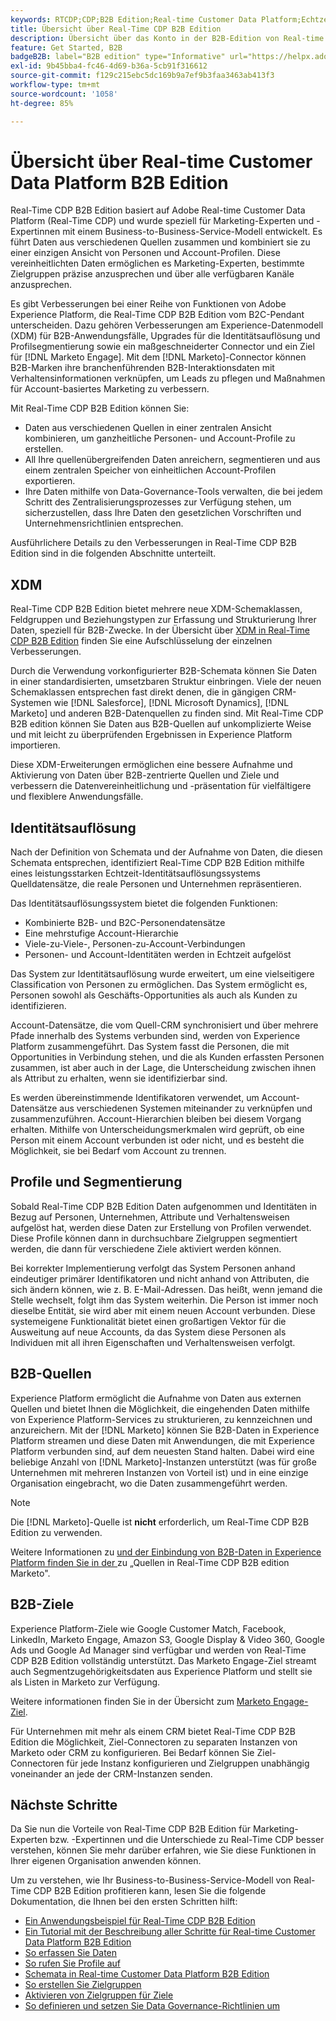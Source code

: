 ```yaml
---
keywords: RTCDP;CDP;B2B Edition;Real-time Customer Data Platform;Echtzeit-Kundendatenplattform;Real-Time CDP;b2b;cdp;Kunden-KI
title: Übersicht über Real-Time CDP B2B Edition
description: Übersicht über das Konto in der B2B-Edition von Real-time Customer Data Platform
feature: Get Started, B2B
badgeB2B: label="B2B edition" type="Informative" url="https://helpx.adobe.com/de/legal/product-descriptions/real-time-customer-data-platform-b2b-edition-prime-and-ultimate-packages.html newtab=true"
exl-id: 9b45bba4-fc46-4d69-b36a-5cb91f316612
source-git-commit: f129c215ebc5dc169b9a7ef9b3faa3463ab413f3
workflow-type: tm+mt
source-wordcount: '1058'
ht-degree: 85%

---
```


# Übersicht über Real-time Customer Data Platform B2B Edition

Real-Time CDP B2B Edition basiert auf Adobe Real-time Customer Data Platform (Real-Time CDP) und wurde speziell für Marketing-Experten und -Expertinnen mit einem Business-to-Business-Service-Modell entwickelt. Es führt Daten aus verschiedenen Quellen zusammen und kombiniert sie zu einer einzigen Ansicht von Personen und Account-Profilen. Diese vereinheitlichten Daten ermöglichen es Marketing-Experten, bestimmte Zielgruppen präzise anzusprechen und über alle verfügbaren Kanäle anzusprechen.

Es gibt Verbesserungen bei einer Reihe von Funktionen von Adobe Experience Platform, die Real-Time CDP B2B Edition vom B2C-Pendant unterscheiden. Dazu gehören Verbesserungen am Experience-Datenmodell (XDM) für B2B-Anwendungsfälle, Upgrades für die Identitätsauflösung und Profilsegmentierung sowie ein maßgeschneiderter Connector und ein Ziel für [!DNL Marketo Engage]. Mit dem [!DNL Marketo]-Connector können B2B-Marken ihre branchenführenden B2B-Interaktionsdaten mit Verhaltensinformationen verknüpfen, um Leads zu pflegen und Maßnahmen für Account-basiertes Marketing zu verbessern.

Mit Real-Time CDP B2B Edition können Sie:

* Daten aus verschiedenen Quellen in einer zentralen Ansicht kombinieren, um ganzheitliche Personen- und Account-Profile zu erstellen.
* All Ihre quellenübergreifenden Daten anreichern, segmentieren und aus einem zentralen Speicher von einheitlichen Account-Profilen exportieren.
* Ihre Daten mithilfe von Data-Governance-Tools verwalten, die bei jedem Schritt des Zentralisierungsprozesses zur Verfügung stehen, um sicherzustellen, dass Ihre Daten den gesetzlichen Vorschriften und Unternehmensrichtlinien entsprechen.

Ausführlichere Details zu den Verbesserungen in Real-Time CDP B2B Edition sind in die folgenden Abschnitte unterteilt.

## XDM

Real-Time CDP B2B Edition bietet mehrere neue XDM-Schemaklassen, Feldgruppen und Beziehungstypen zur Erfassung und Strukturierung Ihrer Daten, speziell für B2B-Zwecke. In der Übersicht über [XDM in Real-Time CDP B2B Edition](./schemas/b2b.md) finden Sie eine Aufschlüsselung der einzelnen Verbesserungen.

Durch die Verwendung vorkonfigurierter B2B-Schemata können Sie Daten in einer standardisierten, umsetzbaren Struktur einbringen. Viele der neuen Schemaklassen entsprechen fast direkt denen, die in gängigen CRM-Systemen wie [!DNL Salesforce], [!DNL Microsoft Dynamics], [!DNL Marketo] und anderen B2B-Datenquellen zu finden sind. Mit Real-Time CDP B2B edition können Sie Daten aus B2B-Quellen auf unkomplizierte Weise und mit leicht zu überprüfenden Ergebnissen in Experience Platform importieren.

Diese XDM-Erweiterungen ermöglichen eine bessere Aufnahme und Aktivierung von Daten über B2B-zentrierte Quellen und Ziele und verbessern die Datenvereinheitlichung und -präsentation für vielfältigere und flexiblere Anwendungsfälle.

## Identitätsauflösung

Nach der Definition von Schemata und der Aufnahme von Daten, die diesen Schemata entsprechen, identifiziert Real-Time CDP B2B Edition mithilfe eines leistungsstarken Echtzeit-Identitätsauflösungssystems Quelldatensätze, die reale Personen und Unternehmen repräsentieren.

Das Identitätsauflösungssystem bietet die folgenden Funktionen:

* Kombinierte B2B- und B2C-Personendatensätze
* Eine mehrstufige Account-Hierarchie
* Viele-zu-Viele-, Personen-zu-Account-Verbindungen
* Personen- und Account-Identitäten werden in Echtzeit aufgelöst

Das System zur Identitätsauflösung wurde erweitert, um eine vielseitigere Classification von Personen zu ermöglichen. Das System ermöglicht es, Personen sowohl als Geschäfts-Opportunities als auch als Kunden zu identifizieren.

Account-Datensätze, die vom Quell-CRM synchronisiert und über mehrere Pfade innerhalb des Systems verbunden sind, werden von Experience Platform zusammengeführt. Das System fasst die Personen, die mit Opportunities in Verbindung stehen, und die als Kunden erfassten Personen zusammen, ist aber auch in der Lage, die Unterscheidung zwischen ihnen als Attribut zu erhalten, wenn sie identifizierbar sind.

Es werden übereinstimmende Identifikatoren verwendet, um Account-Datensätze aus verschiedenen Systemen miteinander zu verknüpfen und zusammenzuführen. Account-Hierarchien bleiben bei diesem Vorgang erhalten. Mithilfe von Unterscheidungsmerkmalen wird geprüft, ob eine Person mit einem Account verbunden ist oder nicht, und es besteht die Möglichkeit, sie bei Bedarf vom Account zu trennen.

## Profile und Segmentierung

Sobald Real-Time CDP B2B Edition Daten aufgenommen und Identitäten in Bezug auf Personen, Unternehmen, Attribute und Verhaltensweisen aufgelöst hat, werden diese Daten zur Erstellung von Profilen verwendet. Diese Profile können dann in durchsuchbare Zielgruppen segmentiert werden, die dann für verschiedene Ziele aktiviert werden können.

Bei korrekter Implementierung verfolgt das System Personen anhand eindeutiger primärer Identifikatoren und nicht anhand von Attributen, die sich ändern können, wie z. B. E-Mail-Adressen. Das heißt, wenn jemand die Stelle wechselt, folgt ihm das System weiterhin. Die Person ist immer noch dieselbe Entität, sie wird aber mit einem neuen Account verbunden. Diese systemeigene Funktionalität bietet einen großartigen Vektor für die Ausweitung auf neue Accounts, da das System diese Personen als Individuen mit all ihren Eigenschaften und Verhaltensweisen verfolgt.

## B2B-Quellen

Experience Platform ermöglicht die Aufnahme von Daten aus externen Quellen und bietet Ihnen die Möglichkeit, die eingehenden Daten mithilfe von Experience Platform-Services zu strukturieren, zu kennzeichnen und anzureichern. Mit der [!DNL Marketo] können Sie B2B-Daten in Experience Platform streamen und diese Daten mit Anwendungen, die mit Experience Platform verbunden sind, auf dem neuesten Stand halten. Dabei wird eine beliebige Anzahl von [!DNL Marketo]-Instanzen unterstützt (was für große Unternehmen mit mehreren Instanzen von Vorteil ist) und in eine einzige Organisation eingebracht, wo die Daten zusammengeführt werden.

>[!NOTE]
>
>Die [!DNL Marketo]-Quelle ist **nicht** erforderlich, um Real-Time CDP B2B Edition zu verwenden.

Weitere Informationen zu [ und der Einbindung von B2B-Daten in Experience Platform finden Sie in der ](./sources/b2b.md) zu „Quellen in Real-Time CDP B2B edition Marketo&quot;.

## B2B-Ziele

Experience Platform-Ziele wie Google Customer Match, Facebook, LinkedIn, Marketo Engage, Amazon S3, Google Display &amp; Video 360, Google Ads und Google Ad Manager sind verfügbar und werden von Real-Time CDP B2B Edition vollständig unterstützt. Das Marketo Engage-Ziel streamt auch Segmentzugehörigkeitsdaten aus Experience Platform und stellt sie als Listen in Marketo zur Verfügung.

Weitere informationen finden Sie in der Übersicht zum [Marketo Engage-Ziel](../destinations/catalog/adobe/marketo-engage.md).

Für Unternehmen mit mehr als einem CRM bietet Real-Time CDP B2B Edition die Möglichkeit, Ziel-Connectoren zu separaten Instanzen von Marketo oder CRM zu konfigurieren. Bei Bedarf können Sie Ziel-Connectoren für jede Instanz konfigurieren und Zielgruppen unabhängig voneinander an jede der CRM-Instanzen senden.

## Nächste Schritte

Da Sie nun die Vorteile von Real-Time CDP B2B Edition für Marketing-Experten bzw. -Expertinnen und die Unterschiede zu Real-Time CDP besser verstehen, können Sie mehr darüber erfahren, wie Sie diese Funktionen in Ihrer eigenen Organisation anwenden können.

Um zu verstehen, wie Ihr Business-to-Business-Service-Modell von Real-Time CDP B2B Edition profitieren kann, lesen Sie die folgende Dokumentation, die Ihnen bei den ersten Schritten hilft:

* [Ein Anwendungsbeispiel für Real-Time CDP B2B Edition](./b2b-use-case.md)
* [Ein Tutorial mit der Beschreibung aller Schritte für Real-time Customer Data Platform B2B Edition](./b2b-tutorial.md)
* [So erfassen Sie Daten](./sources/b2b.md)
* [So rufen Sie Profile auf](./profile/profile-overview.md)
* [Schemata in Real-time Customer Data Platform B2B Edition](./schemas/b2b.md)
* [So erstellen Sie Zielgruppen](./segmentation/b2b.md)
* [Aktivieren von Zielgruppen für Ziele](./destinations/b2b.md)
* [So definieren und setzen Sie Data Governance-Richtlinien um](./privacy/data-governance-overview.md)

